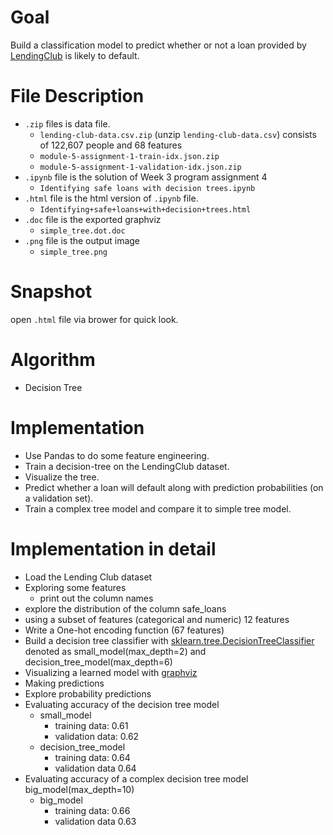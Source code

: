 # Goal
Build a classification model to predict whether or not a loan provided by [LendingClub](https://www.lendingclub.com/) is likely to default.
# File Description
- `.zip` files is data file.
  - `lending-club-data.csv.zip` (unzip `lending-club-data.csv`) consists of 122,607 people and 68 features
  - `module-5-assignment-1-train-idx.json.zip` 
  - `module-5-assignment-1-validation-idx.json.zip`
- `.ipynb` file is the solution of Week 3 program assignment 4
  - `Identifying safe loans with decision trees.ipynb`
- `.html` file is the html version of `.ipynb` file.
  - `Identifying+safe+loans+with+decision+trees.html`
- `.doc` file is the exported graphviz 
  - `simple_tree.dot.doc`
- `.png` file is the output image
  - `simple_tree.png`
# Snapshot
open `.html` file via brower for quick look.
# Algorithm
- Decision Tree
# Implementation
- Use Pandas to do some feature engineering.
- Train a decision-tree on the LendingClub dataset.
- Visualize the tree.
- Predict whether a loan will default along with prediction probabilities (on a validation set).
- Train a complex tree model and compare it to simple tree model.
# Implementation in detail
- Load the Lending Club dataset
- Exploring some features
  - print out the column names
- explore the distribution of the column safe_loans
- using a subset of features (categorical and numeric) 12 features
- Write a One-hot encoding function (67 features)
- Build a decision tree classifier with [sklearn.tree.DecisionTreeClassifier](http://scikit-learn.org/stable/modules/generated/sklearn.tree.DecisionTreeClassifier.html) denoted as small_model(max_depth=2) and decision_tree_model(max_depth=6)
- Visualizing a learned model with [graphviz](http://graphviz.readthedocs.org/en/latest/#)
- Making predictions
- Explore probability predictions
- Evaluating accuracy of the decision tree model
  - small_model 
    - training data: 0.61
    - validation data: 0.62
  - decision_tree_model
    - training data: 0.64
    - validation data 0.64
- Evaluating accuracy of a complex decision tree model big_model(max_depth=10)
  - big_model
    - training data: 0.66
    - validation data 0.63
  

  
